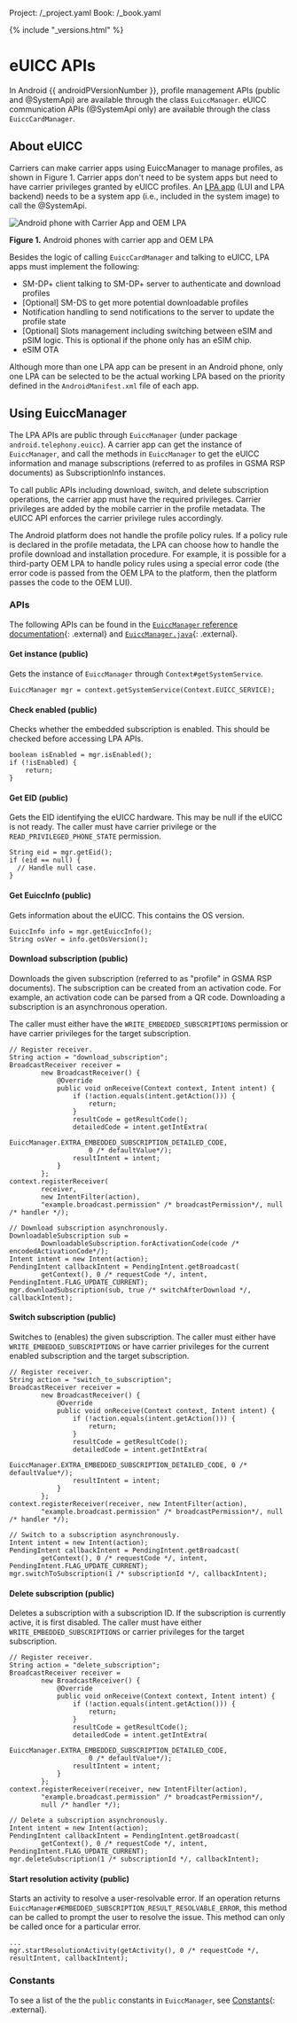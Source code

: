 Project: /_project.yaml
Book: /_book.yaml

{% include "_versions.html" %}

<!--
  Copyright 2018 The Android Open Source Project

  Licensed under the Apache License, Version 2.0 (the "License");
  you may not use this file except in compliance with the License.
  You may obtain a copy of the License at

      http://www.apache.org/licenses/LICENSE-2.0

  Unless required by applicable law or agreed to in writing, software
  distributed under the License is distributed on an "AS IS" BASIS,
  WITHOUT WARRANTIES OR CONDITIONS OF ANY KIND, either express or implied.
  See the License for the specific language governing permissions and
  limitations under the License.
-->

# eUICC APIs

In Android {{ androidPVersionNumber }}, profile management APIs (public and
@SystemApi) are available through the class `EuiccManager`. eUICC communication
APIs (@SystemApi only) are available through the class `EuiccCardManager`.

## About eUICC

Carriers can make carrier apps using EuiccManager to manage profiles, as shown
in Figure 1. Carrier apps don't need to be system apps but need to have carrier
privileges granted by eUICC profiles. An
[LPA app](/devices/tech/connect/esim-overview#making_an_lpa_app) (LUI and LPA
backend) needs to be a system app (i.e., included in the system image) to call
the @SystemApi.

![Android phone with Carrier App and OEM LPA](/devices/tech/connect/images/carrier-oem-lpa.png)

**Figure 1.** Android phones with carrier app and OEM LPA

Besides the logic of calling `EuiccCardManager` and talking to eUICC, LPA apps
must implement the following:

+   SM-DP+ client talking to SM-DP+ server to authenticate and
    download profiles
+   [Optional] SM-DS to get more potential downloadable profiles
+   Notification handling to send notifications to the server to
    update the profile state
+   [Optional] Slots management including switching between eSIM and pSIM logic.
    This is optional if the phone only has an eSIM chip.
+   eSIM OTA

Although more than one LPA app can be present in an Android phone, only one LPA
can be selected to be the actual working LPA based on the priority defined in
the `AndroidManifest.xml` file of each app.

## Using EuiccManager

The LPA APIs are public through `EuiccManager` (under package
`android.telephony.euicc`). A carrier app can get the instance of `EuiccManager`,
and call the methods in `EuiccManager` to get the eUICC information and manage
subscriptions (referred to as profiles in GSMA RSP documents) as
SubscriptionInfo instances.

To call public APIs including download, switch, and delete subscription
operations, the carrier app must have the required privileges. Carrier
privileges are added by the mobile carrier in the profile metadata. The eUICC
API enforces the carrier privilege rules accordingly.

The Android platform does not handle the profile policy rules. If a policy rule
is declared in the profile metadata, the LPA can choose how to handle the
profile download and installation procedure. For example, it is possible for a
third-party OEM LPA to handle policy rules using a special error code (the error
code is passed from the OEM LPA to the platform, then the platform passes the
code to the OEM LUI).

### APIs

The following APIs can be found in the
[`EuiccManager` reference documentation](https://developer.android.com/reference/android/telephony/euicc/EuiccManager){: .external}
and
[`EuiccManager.java`](https://android.googlesource.com/platform/frameworks/base/+/master/telephony/java/android/telephony/euicc/EuiccManager.java){: .external}.

#### Get instance (public)

Gets the instance of `EuiccManager` through `Context#getSystemService`.

```
EuiccManager mgr = context.getSystemService(Context.EUICC_SERVICE);
```

#### Check enabled (public)

Checks whether the embedded subscription is enabled. This should be checked
before accessing LPA APIs.

```
boolean isEnabled = mgr.isEnabled();
if (!isEnabled) {
    return;
}
```

#### Get EID (public)

Gets the EID identifying the eUICC hardware. This may be null if the eUICC is
not ready. The caller must have carrier privilege or the
`READ_PRIVILEGED_PHONE_STATE` permission.

```
String eid = mgr.getEid();
if (eid == null) {
  // Handle null case.
}
```

#### Get EuiccInfo (public)

Gets information about the eUICC. This contains the OS version.

```
EuiccInfo info = mgr.getEuiccInfo();
String osVer = info.getOsVersion();
```

#### Download subscription (public)

Downloads the given subscription (referred to as "profile" in GSMA RSP
documents). The subscription can be created from an activation code. For
example, an activation code can be parsed from a QR code. Downloading a
subscription is an asynchronous operation.

The caller must either have the `WRITE_EMBEDDED_SUBSCRIPTIONS` permission or
have carrier privileges for the target subscription.

```
// Register receiver.
String action = "download_subscription";
BroadcastReceiver receiver =
        new BroadcastReceiver() {
            @Override
            public void onReceive(Context context, Intent intent) {
                if (!action.equals(intent.getAction())) {
                    return;
                }
                resultCode = getResultCode();
                detailedCode = intent.getIntExtra(
                    EuiccManager.EXTRA_EMBEDDED_SUBSCRIPTION_DETAILED_CODE,
                    0 /* defaultValue*/);
                resultIntent = intent;
            }
        };
context.registerReceiver(
        receiver,
        new IntentFilter(action),
        "example.broadcast.permission" /* broadcastPermission*/, null /* handler */);

// Download subscription asynchronously.
DownloadableSubscription sub =
        DownloadableSubscription.forActivationCode(code /* encodedActivationCode*/);
Intent intent = new Intent(action);
PendingIntent callbackIntent = PendingIntent.getBroadcast(
        getContext(), 0 /* requestCode */, intent, PendingIntent.FLAG_UPDATE_CURRENT);
mgr.downloadSubscription(sub, true /* switchAfterDownload */, callbackIntent);
```

#### Switch subscription (public)

Switches to (enables) the given subscription. The caller must either have
`WRITE_EMBEDDED_SUBSCRIPTIONS` or have carrier privileges for the current
enabled subscription and the target subscription.

```
// Register receiver.
String action = "switch_to_subscription";
BroadcastReceiver receiver =
        new BroadcastReceiver() {
            @Override
            public void onReceive(Context context, Intent intent) {
                if (!action.equals(intent.getAction())) {
                    return;
                }
                resultCode = getResultCode();
                detailedCode = intent.getIntExtra(
                    EuiccManager.EXTRA_EMBEDDED_SUBSCRIPTION_DETAILED_CODE, 0 /* defaultValue*/);
                resultIntent = intent;
            }
        };
context.registerReceiver(receiver, new IntentFilter(action),
        "example.broadcast.permission" /* broadcastPermission*/, null /* handler */);

// Switch to a subscription asynchronously.
Intent intent = new Intent(action);
PendingIntent callbackIntent = PendingIntent.getBroadcast(
        getContext(), 0 /* requestCode */, intent, PendingIntent.FLAG_UPDATE_CURRENT);
mgr.switchToSubscription(1 /* subscriptionId */, callbackIntent);
```

#### Delete subscription (public)

Deletes a subscription with a subscription ID. If the subscription is currently
active, it is first disabled. The caller must have either
`WRITE_EMBEDDED_SUBSCRIPTIONS` or carrier privileges for the target
subscription.

```
// Register receiver.
String action = "delete_subscription";
BroadcastReceiver receiver =
        new BroadcastReceiver() {
            @Override
            public void onReceive(Context context, Intent intent) {
                if (!action.equals(intent.getAction())) {
                    return;
                }
                resultCode = getResultCode();
                detailedCode = intent.getIntExtra(
                    EuiccManager.EXTRA_EMBEDDED_SUBSCRIPTION_DETAILED_CODE,
                    0 /* defaultValue*/);
                resultIntent = intent;
            }
        };
context.registerReceiver(receiver, new IntentFilter(action),
        "example.broadcast.permission" /* broadcastPermission*/,
        null /* handler */);

// Delete a subscription asynchronously.
Intent intent = new Intent(action);
PendingIntent callbackIntent = PendingIntent.getBroadcast(
        getContext(), 0 /* requestCode */, intent, PendingIntent.FLAG_UPDATE_CURRENT);
mgr.deleteSubscription(1 /* subscriptionId */, callbackIntent);
```

#### Start resolution activity (public)

Starts an activity to resolve a user-resolvable error. If an operation returns
`EuiccManager#EMBEDDED_SUBSCRIPTION_RESULT_RESOLVABLE_ERROR`, this method can be
called to prompt the user to resolve the issue. This method can only be called
once for a particular error.

```
...
mgr.startResolutionActivity(getActivity(), 0 /* requestCode */, resultIntent, callbackIntent);
```

### Constants

To see a list of the the `public` constants in `EuiccManager`, see
[Constants](https://developer.android.com/reference/android/telephony/euicc/EuiccManager#constants){: .external}.
